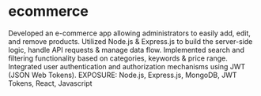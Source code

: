 # ecommerce
Developed an e-commerce app allowing administrators to easily add, edit, and remove products.
Utilized Node.js & Express.js to build the server-side logic, handle API requests & manage data flow.
Implemented search and filtering functionality based on categories, keywords & price range.
Integrated user authentication and authorization mechanisms using JWT (JSON Web Tokens).
EXPOSURE: Node.js, Express.js, MongoDB, JWT Tokens, React, Javascript

